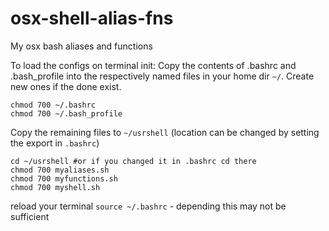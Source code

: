 # osx-shell-alias-fns
My osx bash aliases and functions

To load the configs on terminal init:
Copy the contents of .bashrc and .bash_profile into the respectively named files in your home dir `~/`.
Create new ones if the done exist.
```
chmod 700 ~/.bashrc
chmod 700 ~/.bash_profile
```

Copy the remaining files to `~/usrshell` (location can be changed by setting the export in `.bashrc`)
```
cd ~/usrshell #or if you changed it in .bashrc cd there
chmod 700 myaliases.sh
chmod 700 myfunctions.sh
chmod 700 myshell.sh
```

reload your terminal 
`source ~/.bashrc` - depending this may not be sufficient
